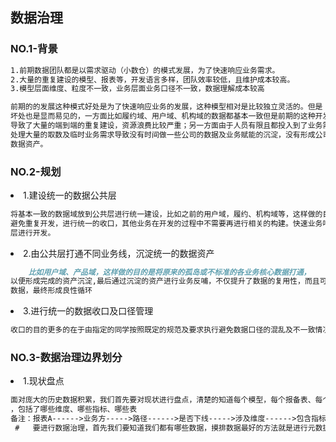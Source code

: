 ## 数据治理
<h3>NO.1-背景</h3>

```markdown
1.前期数据团队都是以需求驱动（小数仓）的模式发展，为了快速响应业务需求。
2.大量的重复建设的模型、报表等，开发语言多样，团队效率较低，且维护成本较高。
3.模型层面维度、粒度不一致，业务层面业务口径不一致，数据理解成本较高
```

```markdown
前期的的发展这种模式好处是为了快速响应业务的发展，这种模型相对是比较独立灵活的。但是
坏处也是显而易见的，一方面比如履约域、用户域、机构域的数据都基本一致但是前期的这种开发模式
导致了大量的端到端的重复建设，资源浪费比较严重；另一方面由于人员有限且都投入到了业务需求中，
处理大量的取数及临时业务需求导致没有时间做一些公司的数据及业务赋能的沉淀，没有形成公司的
数据资产。
```

<h3>NO.2-规划</h3>

<li>1.建设统一的数据公共层</li>

```markdown
将基本一致的数据域放到公共层进行统一建设，比如之前的用户域，履约、机构域等，这样做的目的是为了
避免重复开发，进行统一的收口，其他业务在开发的过程中不需要再进行相关的构建。快速业务响应基于公共
层进行开发。
```

<li>2.由公共层打通不同业务线，沉淀统一的数据资产</li>

```markdown
    比如用户域、产品域，这样做的目的是将原来的孤岛或不标准的各业务核心数据打通，
以便形成完成的资产沉淀,最后通过沉淀的资产进行业务反哺，不仅提升了数据的复用性，而且可以更加丰富
数据，最终形成良性循环
```

<li>3.进行统一的数据收口及口径管理</li>

```markdown
收口的目的更多的在于由指定的同学按照既定的规范及要求执行避免数据口径的混乱及不一致情况发生。
```

<h3>NO.3-数据治理边界划分</h3>

<li>1.现状盘点</li>

```markdown
面对庞大的历史数据积累，我们首先要对现状进行盘点，清楚的知道每个模型，每个报备表、每个任务的作用
，包括了哪些维度、哪些指标、哪些表
备注：报表A------>业务方----->路径------>是否下线----->涉及维度------>包含指标
 #   要进行数据治理，首先我们要知道我们都有哪些数据，摸排数据最好的方法就是进行元数据的盘点。
```














